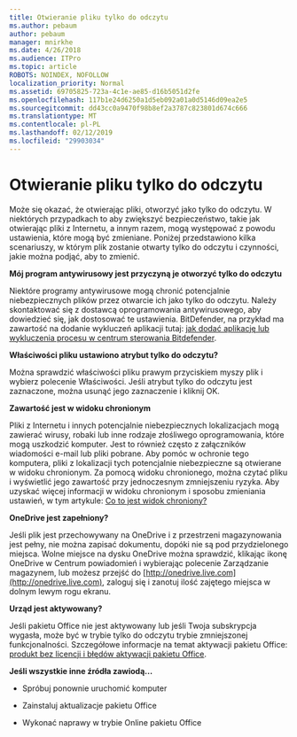 ```yaml
---
title: Otwieranie pliku tylko do odczytu
ms.author: pebaum
author: pebaum
manager: mnirkhe
ms.date: 4/26/2018
ms.audience: ITPro
ms.topic: article
ROBOTS: NOINDEX, NOFOLLOW
localization_priority: Normal
ms.assetid: 69705825-723a-4c1e-ae85-d16b5051d2fe
ms.openlocfilehash: 117b1e24d6250a1d5eb092a01a0d5146d09ea2e5
ms.sourcegitcommit: dd43cc0a9470f98b8ef2a3787c823801d674c666
ms.translationtype: MT
ms.contentlocale: pl-PL
ms.lasthandoff: 02/12/2019
ms.locfileid: "29903034"
---
```

# <a name="file-open-read-only"></a>Otwieranie pliku tylko do odczytu

Może się okazać, że otwierając pliki, otworzyć jako tylko do odczytu. W niektórych przypadkach to aby zwiększyć bezpieczeństwo, takie jak otwierając pliki z Internetu, a innym razem, mogą występować z powodu ustawienia, które mogą być zmieniane. Poniżej przedstawiono kilka scenariuszy, w którym plik zostanie otwarty tylko do odczytu i czynności, jakie można podjąć, aby to zmienić.
  
 **Mój program antywirusowy jest przyczyną je otworzyć tylko do odczytu**
  
Niektóre programy antywirusowe mogą chronić potencjalnie niebezpiecznych plików przez otwarcie ich jako tylko do odczytu. Należy skontaktować się z dostawcą oprogramowania antywirusowego, aby dowiedzieć się, jak dostosować te ustawienia. BitDefender, na przykład ma zawartość na dodanie wykluczeń aplikacji tutaj: [jak dodać aplikację lub wykluczenia procesu w centrum sterowania Bitdefender](https://www.bitdefender.com/support/how-to-add-application-or-process-exclusions-in-bitdefender-control-center-1119.mdl).
  
 **Właściwości pliku ustawiono atrybut tylko do odczytu?**
  
Można sprawdzić właściwości pliku prawym przyciskiem myszy plik i wybierz polecenie Właściwości. Jeśli atrybut tylko do odczytu jest zaznaczone, można usunąć jego zaznaczenie i kliknij OK.
  
 **Zawartość jest w widoku chronionym**
  
Pliki z Internetu i innych potencjalnie niebezpiecznych lokalizacjach mogą zawierać wirusy, robaki lub inne rodzaje złośliwego oprogramowania, które mogą uszkodzić komputer. Jest to również często z załączników wiadomości e-mail lub pliki pobrane. Aby pomóc w ochronie tego komputera, pliki z lokalizacji tych potencjalnie niebezpieczne są otwierane w widoku chronionym. Za pomocą widoku chronionego, można czytać pliku i wyświetlić jego zawartość przy jednoczesnym zmniejszeniu ryzyka. Aby uzyskać więcej informacji w widoku chronionym i sposobu zmieniania ustawień, w tym artykule: [Co to jest widok chroniony?](https://support.office.com/article/d6f09ac7-e6b9-4495-8e43-2bbcdbcb6653)
  
 **OneDrive jest zapełniony?**
  
Jeśli plik jest przechowywany na OneDrive i z przestrzeni magazynowania jest pełny, nie można zapisać dokumentu, dopóki nie są pod przydzielonego miejsca. Wolne miejsce na dysku OneDrive można sprawdzić, klikając ikonę OneDrive w Centrum powiadomień i wybierając polecenie Zarządzanie magazynem, lub możesz przejść do [http://onedrive.live.com](http://onedrive.live.com), zaloguj się i zanotuj ilość zajętego miejsca w dolnym lewym rogu ekranu.
  
 **Urząd jest aktywowany?**
  
Jeśli pakietu Office nie jest aktywowany lub jeśli Twoja subskrypcja wygasła, może być w trybie tylko do odczytu trybie zmniejszonej funkcjonalności. Szczegółowe informacje na temat aktywacji pakietu Office: [produkt bez licencji i błędów aktywacji pakietu Office](https://support.office.com/article/0d23d3c0-c19c-4b2f-9845-5344fedc4380).
  
 **Jeśli wszystkie inne źródła zawiodą...**
  
- Spróbuj ponownie uruchomić komputer
    
- Zainstaluj aktualizacje pakietu Office
    
- Wykonać naprawy w trybie Online pakietu Office
    

